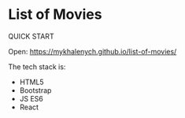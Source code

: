 <h1>List of Movies</h1>

QUICK START

Open: https://mykhalenych.github.io/list-of-movies/

The tech stack is:
<ul>
  <li>HTML5</li>
  <li>Bootstrap</li>
  <li>JS ES6</li>
  <li>React</li>
</ul>




